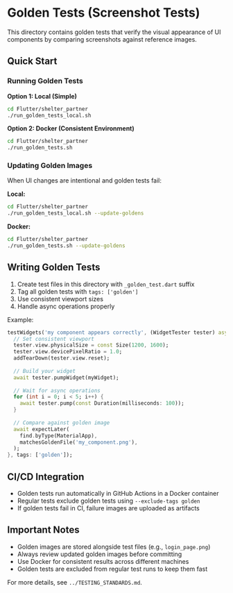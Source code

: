 # Golden Tests (Screenshot Tests)

This directory contains golden tests that verify the visual appearance of UI components by comparing screenshots against reference images.

## Quick Start

### Running Golden Tests

**Option 1: Local (Simple)**
```bash
cd Flutter/shelter_partner
./run_golden_tests_local.sh
```

**Option 2: Docker (Consistent Environment)**
```bash
cd Flutter/shelter_partner
./run_golden_tests.sh
```

### Updating Golden Images

When UI changes are intentional and golden tests fail:

**Local:**
```bash
cd Flutter/shelter_partner
./run_golden_tests_local.sh --update-goldens
```

**Docker:**
```bash
cd Flutter/shelter_partner
./run_golden_tests.sh --update-goldens
```

## Writing Golden Tests

1. Create test files in this directory with `_golden_test.dart` suffix
2. Tag all golden tests with `tags: ['golden']`
3. Use consistent viewport sizes
4. Handle async operations properly

Example:
```dart
testWidgets('my component appears correctly', (WidgetTester tester) async {
  // Set consistent viewport
  tester.view.physicalSize = const Size(1200, 1600);
  tester.view.devicePixelRatio = 1.0;
  addTearDown(tester.view.reset);
  
  // Build your widget
  await tester.pumpWidget(myWidget);
  
  // Wait for async operations
  for (int i = 0; i < 5; i++) {
    await tester.pump(const Duration(milliseconds: 100));
  }
  
  // Compare against golden image
  await expectLater(
    find.byType(MaterialApp),
    matchesGoldenFile('my_component.png'),
  );
}, tags: ['golden']);
```

## CI/CD Integration

- Golden tests run automatically in GitHub Actions in a Docker container
- Regular tests exclude golden tests using `--exclude-tags golden`
- If golden tests fail in CI, failure images are uploaded as artifacts

## Important Notes

- Golden images are stored alongside test files (e.g., `login_page.png`)
- Always review updated golden images before committing
- Use Docker for consistent results across different machines
- Golden tests are excluded from regular test runs to keep them fast

For more details, see `../TESTING_STANDARDS.md`.